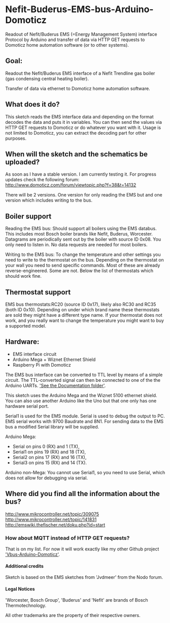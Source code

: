 # Nefit-Buderus-EMS-bus-Arduino-Domoticz

Readout of Nefit/Buderus EMS (=Energy Management System) interface Protocol by Arduino and transfer of data via HTTP GET requests to Domoticz home automation software (or to other systems).

## Goal:
Readout the Nefit/Buderus EMS interface of a Nefit Trendline gas boiler (gas condensing central heating boiler).

Transfer of data via ethernet to Domoticz home automation software.

## What does it do?
This sketch reads the EMS interface data and depending on the format decodes the data and puts it in variables.
You can then send the values via HTTP GET requests to Domoticz or do whatever you want with it.
Usage is not limited to Domoticz, you can extract the decoding part for other purposes.

## When will the sketch and the schematics be uploaded?
As soon as I have a stable version. I am currently testing it.
For progress updates check the following forum:
http://www.domoticz.com/forum/viewtopic.php?f=38&t=14132

There will be 2 versions.
One version for only reading the EMS but and one version which includes writing to the bus.

## Boiler support
Reading the EMS bus:
Should support all boilers using the EMS databus.
This includes most Bosch boiler brands like Nefit, Buderus, Worcester.
Datagrams are periodically sent out by the boiler with source ID 0x08.
You only need to listen in. No data requests are needed for most boilers.

Writing to the EMS bus:
To change the temperature and other settings you need to write to the thermostat on the bus.
Depending on the thermostat on your wall you need to send specific commands.
Most of these are already reverse-engineered. Some are not.
Below the list of thermostats which should work fine.

## Thermostat support
EMS bus thermostats:RC20 (source ID 0x17), likely also RC30 and RC35 (both ID 0x10).
Depending on under which brand name these thermostats are sold they might have a different type name.
If your thermostat does not work, and you really want to change the temperature you might want to buy a supported model.

## Hardware:
* EMS interface circuit
* Arduino Mega + Wiznet Ethernet Shield
* Raspberry Pi with Domoticz

The EMS bus interface can be converted to TTL level by means of a simple circuit.
The TTL-converted signal can then be connected to one of the the Arduino UARTs.
['See the Documentation folder'](https://github.com/bbqkees/Nefit-Buderus-EMS-bus-Arduino-Domoticz/tree/master/Documentation).


This sketch uses the Arduino Mega and the Wiznet 5100 ethernet shield.
You can also use another Arduino like the Uno but that one only has one hardware serial port.

Serial1 is used for the EMS module.
Serial is used to debug the output to PC. 
EMS serial works with 9700 Baudrate and 8N1.
For sending data to the EMS bus a modified Serial library will be supplied.

Arduino Mega:
* Serial  on pins  0 (RX)  and 1 (TX),
* Serial1 on pins 19 (RX) and 18 (TX),
* Serial2 on pins 17 (RX) and 16 (TX),
* Serial3 on pins 15 (RX) and 14 (TX). 

Arduino non-Mega:
You cannot use Serial1, so you need to use Serial, which does not allow for debugging via serial.

## Where did you find all the information about the bus?
http://www.mikrocontroller.net/topic/309075
http://www.mikrocontroller.net/topic/141831
http://emswiki.thefischer.net/doku.php?id=start

### How about MQTT instead of HTTP GET requests?
That is on my list.
For now it will work exactly like my other Github project ['Vbus-Arduino-Domoticz'](https://github.com/bbqkees/vbus-arduino-domoticz).

#### Additional credits
Sketch is based on the EMS sketches from 'Jvdmeer' from the Nodo forum.

#### Legal Notices
'Worcester, Bosch Group', 'Buderus' and 'Nefit' are brands of Bosch Thermotechnology.

All other trademarks are the property of their respective owners.
